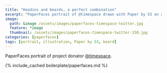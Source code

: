 ```yaml
---
title: "Hoodies and beards, a perfect combination"
excerpt: "PaperFaces portrait of @timespace drawn with Paper by 53 on an iPad."
image: 
  path: &image /assets/images/paperfaces-timespace-twitter.jpg 
  feature: *image
  thumbnail: /assets/images/paperfaces-timespace-twitter-150.jpg
categories: [paperfaces]
tags: [portrait, illustration, Paper by 53, beard]
---
```


PaperFaces portrait of project donator [@timespace](https://twitter.com/timespace).

{% include_cached boilerplate/paperfaces.md %}
